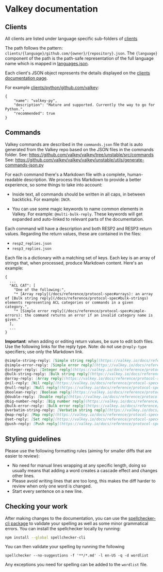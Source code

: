 # Valkey documentation

## Clients

All clients are listed under language specific sub-folders of [clients](./clients)

The path follows the pattern: ``clients/{language}/github.com/{owner}/{repository}.json``.
The ``{language}`` component of the path is the path-safe representation
of the full language name which is mapped in [languages.json](./languages.json).

Each client's JSON object represents the details displayed on the [clients documentation page](https://valkey.io/docs/clients).

For example [clients/python/github.com/valkey](./clients/python/github.com/valkey/valkey-py.json):

```
{
    "name": "valkey-py",
    "description": "Mature and supported. Currently the way to go for Python.",
    "recommended": true
}
```

## Commands

Valkey commands are described in the `commands.json` file that is auto generated
from the Valkey repo based on the JSON files in the commands folder.
See: https://github.com/valkey/valkey/tree/unstable/src/commands
See: https://github.com/valkey/valkey/valkey/unstable/utils/generate-commands-json.py

For each command there's a Markdown file with a complete, human-readable
description.
We process this Markdown to provide a better experience, so some things to take
into account:

*   Inside text, all commands should be written in all caps, in between
    backticks.
    For example: `INCR`.

*   You can use some magic keywords to name common elements in Valkey.
    For example: `@multi-bulk-reply`.
    These keywords will get expanded and auto-linked to relevant parts of the
    documentation.

Each command will have a description and both RESP2 and RESP3 return values.
Regarding the return values, these are contained in the files:

* `resp2_replies.json`
* `resp3_replies.json`

Each file is a dictionary with a matching set of keys. Each key is an array of strings that,
when processed, produce Markdown content. Here's an example:

```
{
  ...
  "ACL CAT": [
    "One of the following:",
    "* [Array reply](/docs/reference/protocol-spec#arrays): an array of [Bulk string reply](/docs/reference/protocol-spec#bulk-strings) elements representing ACL categories or commands in a given category.",
    "* [Simple error reply](/docs/reference/protocol-spec#simple-errors): the command returns an error if an invalid category name is given."
  ],
  ...
}
```

**Important**: when adding or editing return values, be sure to edit both files. Use the following
links for the reply type. Note: do not use `@reply-type` specifiers; use only the Markdown link.

```md
@simple-string-reply: [Simple string reply](https://valkey.io/docs/reference/protocol-spec#simple-strings)
@simple-error-reply: [Simple error reply](https://valkey.io/docs/reference/protocol-spec#simple-errors)
@integer-reply: [Integer reply](https://valkey.io/docs/reference/protocol-spec#integers)
@bulk-string-reply: [Bulk string reply](https://valkey.io/docs/reference/protocol-spec#bulk-strings)
@array-reply: [Array reply](https://valkey.io/docs/reference/protocol-spec#arrays)
@nil-reply: [Nil reply](https://valkey.io/docs/reference/protocol-spec#bulk-strings)
@null-reply: [Null reply](https://valkey.io/docs/reference/protocol-spec#nulls)
@boolean-reply: [Boolean reply](https://valkey.io/docs/reference/protocol-spec#booleans)
@double-reply: [Double reply](https://valkey.io/docs/reference/protocol-spec#doubles)
@big-number-reply: [Big number reply](https://valkey.io/docs/reference/protocol-spec#big-numbers)
@bulk-error-reply: [Bulk error reply](https://valkey.io/docs/reference/protocol-spec#bulk-errors)
@verbatim-string-reply: [Verbatim string reply](https://valkey.io/docs/reference/protocol-spec#verbatim-strings)
@map-reply: [Map reply](https://valkey.io/docs/reference/protocol-spec#maps)
@set-reply: [Set reply](https://valkey.io/docs/reference/protocol-spec#sets)
@push-reply: [Push reply](https://valkey.io/docs/reference/protocol-spec#pushes)
```

## Styling guidelines

Please use the following formatting rules (aiming for smaller diffs that are easier to review):

* No need for manual lines wrapping at any specific length,
  doing so usually means that adding a word creates a cascade effect and changes other lines.
* Please avoid writing lines that are too long,
  this makes the diff harder to review when only one word is changed. 
* Start every sentence on a new line.


## Checking your work

After making changes to the documentation, you can use the [spellchecker-cli package](https://www.npmjs.com/package/spellchecker-cli) to validate your spelling as well as some minor grammatical errors. You can install the spellchecker locally by running:

```bash
npm install --global spellchecker-cli
```

You can then validate your spelling by running the following

```
spellchecker --no-suggestions -f '**/*.md' -l en-US -q -d wordlist
```

Any exceptions you need for spelling can be added to the `wordlist` file.
